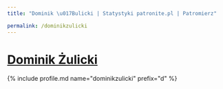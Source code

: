 ```yaml
---
title: "Dominik \u017Bulicki | Statystyki patronite.pl | Patromierz"

permalink: /dominikzulicki
---
```


# [Dominik Żulicki](https://patronite.pl/dominikzulicki)

{% include profile.md name="dominikzulicki" prefix="d" %}
